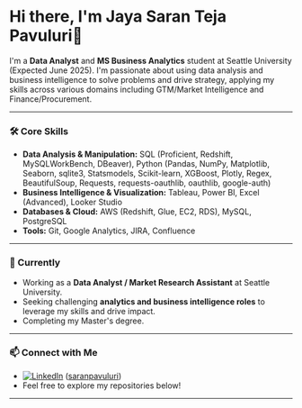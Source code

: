 # Hi there, I'm Jaya Saran Teja Pavuluri👋

I'm a **Data Analyst** and **MS Business Analytics** student at Seattle University (Expected June 2025). I'm passionate about using data analysis and business intelligence to solve problems and drive strategy, applying my skills across various domains including GTM/Market Intelligence and Finance/Procurement.

---

### 🛠️ Core Skills

* **Data Analysis & Manipulation:** SQL (Proficient, Redshift, MySQLWorkBench, DBeaver), Python (Pandas, NumPy, Matplotlib, Seaborn, sqlite3, Statsmodels, Scikit-learn, XGBoost, Plotly, Regex, BeautifulSoup, Requests, requests-oauthlib, oauthlib, google-auth)
* **Business Intelligence & Visualization:** Tableau, Power BI, Excel (Advanced), Looker Studio
* **Databases & Cloud:** AWS (Redshift, Glue, EC2, RDS), MySQL, PostgreSQL
* **Tools:** Git, Google Analytics, JIRA, Confluence

---

### 🌱 Currently

* Working as a **Data Analyst / Market Research Assistant** at Seattle University.
* Seeking challenging **analytics and business intelligence roles** to leverage my skills and drive impact.
* Completing my Master's degree.

---

### 📫 Connect with Me

* <a href="https://www.linkedin.com/in/saranpavuluri" target="_blank"><img src="https://img.shields.io/badge/LinkedIn-%230077B5.svg?&style=flat-square&logo=linkedin&logoColor=white" alt="LinkedIn"></a> ([saranpavuluri](https://www.linkedin.com/in/saranpavuluri))
* Feel free to explore my repositories below!

---

